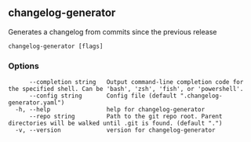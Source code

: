 ## changelog-generator

Generates a changelog from commits since the previous release

```
changelog-generator [flags]
```

### Options

```
      --completion string   Output command-line completion code for the specified shell. Can be 'bash', 'zsh', 'fish', or 'powershell'.
      --config string       Config file (default ".changelog-generator.yaml")
  -h, --help                help for changelog-generator
      --repo string         Path to the git repo root. Parent directories will be walked until .git is found. (default ".")
  -v, --version             version for changelog-generator
```

